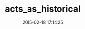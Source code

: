 ---
layout: post
title:  "acts_as_historical"
repo:   "hasclass/acts_as_historical"
date:   2015-02-18 17:14:25
gemurl: http://github.com/hasclass/acts_as_historical
---